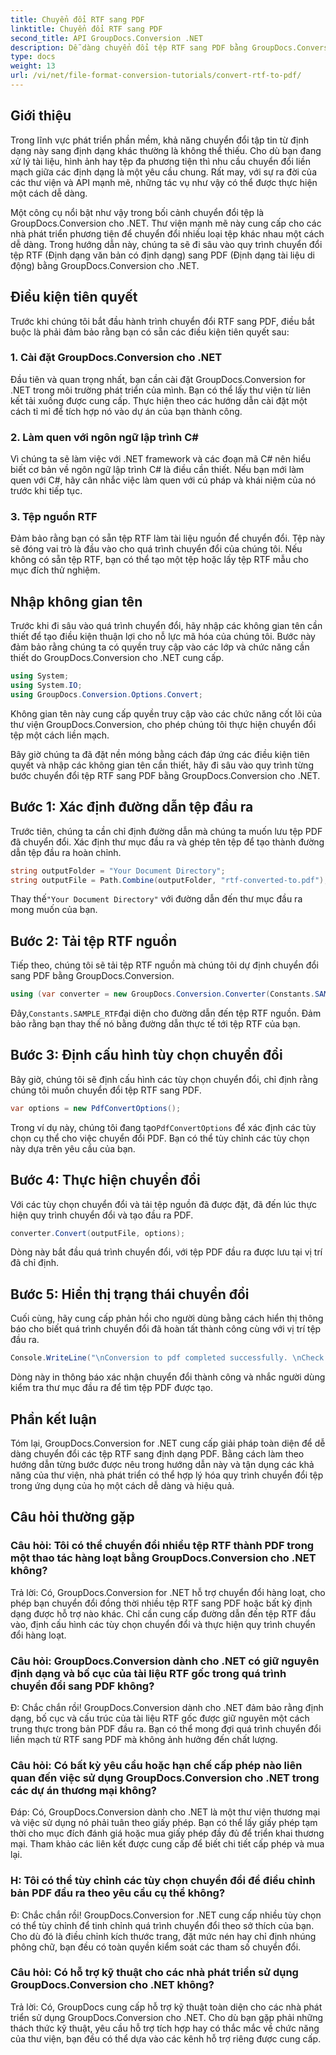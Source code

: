 ```yaml
---
title: Chuyển đổi RTF sang PDF
linktitle: Chuyển đổi RTF sang PDF
second_title: API GroupDocs.Conversion .NET
description: Dễ dàng chuyển đổi tệp RTF sang PDF bằng GroupDocs.Conversion for .NET. Hãy làm theo từng bước của chúng tôi để tích hợp và giải phóng sức mạnh của việc chuyển đổi tệp.
type: docs
weight: 13
url: /vi/net/file-format-conversion-tutorials/convert-rtf-to-pdf/
---
```

## Giới thiệu

Trong lĩnh vực phát triển phần mềm, khả năng chuyển đổi tập tin từ định dạng này sang định dạng khác thường là không thể thiếu. Cho dù bạn đang xử lý tài liệu, hình ảnh hay tệp đa phương tiện thì nhu cầu chuyển đổi liền mạch giữa các định dạng là một yêu cầu chung. Rất may, với sự ra đời của các thư viện và API mạnh mẽ, những tác vụ như vậy có thể được thực hiện một cách dễ dàng.

Một công cụ nổi bật như vậy trong bối cảnh chuyển đổi tệp là GroupDocs.Conversion cho .NET. Thư viện mạnh mẽ này cung cấp cho các nhà phát triển phương tiện để chuyển đổi nhiều loại tệp khác nhau một cách dễ dàng. Trong hướng dẫn này, chúng ta sẽ đi sâu vào quy trình chuyển đổi tệp RTF (Định dạng văn bản có định dạng) sang PDF (Định dạng tài liệu di động) bằng GroupDocs.Conversion cho .NET.

## Điều kiện tiên quyết

Trước khi chúng tôi bắt đầu hành trình chuyển đổi RTF sang PDF, điều bắt buộc là phải đảm bảo rằng bạn có sẵn các điều kiện tiên quyết sau:

### 1. Cài đặt GroupDocs.Conversion cho .NET

Đầu tiên và quan trọng nhất, bạn cần cài đặt GroupDocs.Conversion for .NET trong môi trường phát triển của mình. Bạn có thể lấy thư viện từ liên kết tải xuống được cung cấp. Thực hiện theo các hướng dẫn cài đặt một cách tỉ mỉ để tích hợp nó vào dự án của bạn thành công.

### 2. Làm quen với ngôn ngữ lập trình C#

Vì chúng ta sẽ làm việc với .NET framework và các đoạn mã C# nên hiểu biết cơ bản về ngôn ngữ lập trình C# là điều cần thiết. Nếu bạn mới làm quen với C#, hãy cân nhắc việc làm quen với cú pháp và khái niệm của nó trước khi tiếp tục.

### 3. Tệp nguồn RTF

Đảm bảo rằng bạn có sẵn tệp RTF làm tài liệu nguồn để chuyển đổi. Tệp này sẽ đóng vai trò là đầu vào cho quá trình chuyển đổi của chúng tôi. Nếu không có sẵn tệp RTF, bạn có thể tạo một tệp hoặc lấy tệp RTF mẫu cho mục đích thử nghiệm.

## Nhập không gian tên

Trước khi đi sâu vào quá trình chuyển đổi, hãy nhập các không gian tên cần thiết để tạo điều kiện thuận lợi cho nỗ lực mã hóa của chúng tôi. Bước này đảm bảo rằng chúng ta có quyền truy cập vào các lớp và chức năng cần thiết do GroupDocs.Conversion cho .NET cung cấp.

```csharp
using System;
using System.IO;
using GroupDocs.Conversion.Options.Convert;
```

Không gian tên này cung cấp quyền truy cập vào các chức năng cốt lõi của thư viện GroupDocs.Conversion, cho phép chúng tôi thực hiện chuyển đổi tệp một cách liền mạch.

Bây giờ chúng ta đã đặt nền móng bằng cách đáp ứng các điều kiện tiên quyết và nhập các không gian tên cần thiết, hãy đi sâu vào quy trình từng bước chuyển đổi tệp RTF sang PDF bằng GroupDocs.Conversion cho .NET.

## Bước 1: Xác định đường dẫn tệp đầu ra

Trước tiên, chúng ta cần chỉ định đường dẫn mà chúng ta muốn lưu tệp PDF đã chuyển đổi. Xác định thư mục đầu ra và ghép tên tệp để tạo thành đường dẫn tệp đầu ra hoàn chỉnh.

```csharp
string outputFolder = "Your Document Directory";
string outputFile = Path.Combine(outputFolder, "rtf-converted-to.pdf");
```

 Thay thế`"Your Document Directory"` với đường dẫn đến thư mục đầu ra mong muốn của bạn.

## Bước 2: Tải tệp RTF nguồn

Tiếp theo, chúng tôi sẽ tải tệp RTF nguồn mà chúng tôi dự định chuyển đổi sang PDF bằng GroupDocs.Conversion.

```csharp
using (var converter = new GroupDocs.Conversion.Converter(Constants.SAMPLE_RTF))
```

 Đây,`Constants.SAMPLE_RTF`đại diện cho đường dẫn đến tệp RTF nguồn. Đảm bảo rằng bạn thay thế nó bằng đường dẫn thực tế tới tệp RTF của bạn.

## Bước 3: Định cấu hình tùy chọn chuyển đổi

Bây giờ, chúng tôi sẽ định cấu hình các tùy chọn chuyển đổi, chỉ định rằng chúng tôi muốn chuyển đổi tệp RTF sang PDF.

```csharp
var options = new PdfConvertOptions();
```

 Trong ví dụ này, chúng tôi đang tạo`PdfConvertOptions` để xác định các tùy chọn cụ thể cho việc chuyển đổi PDF. Bạn có thể tùy chỉnh các tùy chọn này dựa trên yêu cầu của bạn.

## Bước 4: Thực hiện chuyển đổi

Với các tùy chọn chuyển đổi và tải tệp nguồn đã được đặt, đã đến lúc thực hiện quy trình chuyển đổi và tạo đầu ra PDF.

```csharp
converter.Convert(outputFile, options);
```

Dòng này bắt đầu quá trình chuyển đổi, với tệp PDF đầu ra được lưu tại vị trí đã chỉ định.

## Bước 5: Hiển thị trạng thái chuyển đổi

Cuối cùng, hãy cung cấp phản hồi cho người dùng bằng cách hiển thị thông báo cho biết quá trình chuyển đổi đã hoàn tất thành công cùng với vị trí tệp đầu ra.

```csharp
Console.WriteLine("\nConversion to pdf completed successfully. \nCheck output in {0}", outputFolder);
```

Dòng này in thông báo xác nhận chuyển đổi thành công và nhắc người dùng kiểm tra thư mục đầu ra để tìm tệp PDF được tạo.

## Phần kết luận

Tóm lại, GroupDocs.Conversion for .NET cung cấp giải pháp toàn diện để dễ dàng chuyển đổi các tệp RTF sang định dạng PDF. Bằng cách làm theo hướng dẫn từng bước được nêu trong hướng dẫn này và tận dụng các khả năng của thư viện, nhà phát triển có thể hợp lý hóa quy trình chuyển đổi tệp trong ứng dụng của họ một cách dễ dàng và hiệu quả.

## Câu hỏi thường gặp

### Câu hỏi: Tôi có thể chuyển đổi nhiều tệp RTF thành PDF trong một thao tác hàng loạt bằng GroupDocs.Conversion cho .NET không?

Trả lời: Có, GroupDocs.Conversion for .NET hỗ trợ chuyển đổi hàng loạt, cho phép bạn chuyển đổi đồng thời nhiều tệp RTF sang PDF hoặc bất kỳ định dạng được hỗ trợ nào khác. Chỉ cần cung cấp đường dẫn đến tệp RTF đầu vào, định cấu hình các tùy chọn chuyển đổi và thực hiện quy trình chuyển đổi hàng loạt.

### Câu hỏi: GroupDocs.Conversion dành cho .NET có giữ nguyên định dạng và bố cục của tài liệu RTF gốc trong quá trình chuyển đổi sang PDF không?

Đ: Chắc chắn rồi! GroupDocs.Conversion dành cho .NET đảm bảo rằng định dạng, bố cục và cấu trúc của tài liệu RTF gốc được giữ nguyên một cách trung thực trong bản PDF đầu ra. Bạn có thể mong đợi quá trình chuyển đổi liền mạch từ RTF sang PDF mà không ảnh hưởng đến chất lượng.

### Câu hỏi: Có bất kỳ yêu cầu hoặc hạn chế cấp phép nào liên quan đến việc sử dụng GroupDocs.Conversion cho .NET trong các dự án thương mại không?

Đáp: Có, GroupDocs.Conversion dành cho .NET là một thư viện thương mại và việc sử dụng nó phải tuân theo giấy phép. Bạn có thể lấy giấy phép tạm thời cho mục đích đánh giá hoặc mua giấy phép đầy đủ để triển khai thương mại. Tham khảo các liên kết được cung cấp để biết chi tiết cấp phép và mua lại.

### H: Tôi có thể tùy chỉnh các tùy chọn chuyển đổi để điều chỉnh bản PDF đầu ra theo yêu cầu cụ thể không?

Đ: Chắc chắn rồi! GroupDocs.Conversion for .NET cung cấp nhiều tùy chọn có thể tùy chỉnh để tinh chỉnh quá trình chuyển đổi theo sở thích của bạn. Cho dù đó là điều chỉnh kích thước trang, đặt mức nén hay chỉ định nhúng phông chữ, bạn đều có toàn quyền kiểm soát các tham số chuyển đổi.

### Câu hỏi: Có hỗ trợ kỹ thuật cho các nhà phát triển sử dụng GroupDocs.Conversion cho .NET không?

Trả lời: Có, GroupDocs cung cấp hỗ trợ kỹ thuật toàn diện cho các nhà phát triển sử dụng GroupDocs.Conversion cho .NET. Cho dù bạn gặp phải những thách thức kỹ thuật, yêu cầu hỗ trợ tích hợp hay có thắc mắc về chức năng của thư viện, bạn đều có thể dựa vào các kênh hỗ trợ riêng được cung cấp.